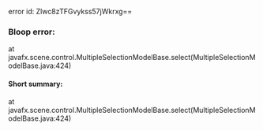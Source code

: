 error id: Zlwc8zTFGvykss57jWkrxg==
### Bloop error:

at javafx.scene.control.MultipleSelectionModelBase.select(MultipleSelectionModelBase.java:424)
#### Short summary: 

at javafx.scene.control.MultipleSelectionModelBase.select(MultipleSelectionModelBase.java:424)